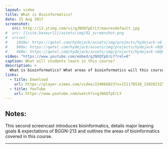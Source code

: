 ```yaml
---
layout: video
title: What is Bioinformatics?
date: 15 Aug 2017
screenshot:
   src: http://i3.ytimg.com/vi/gJNXQfpErLY/maxresdefault.jpg
#  src: {{site.baseurl}}/assets/img/02_screenshot.png
#  srcset:
#    1920w: https://qwtel.com/hydejack/assets/img/projects/hydejack-v6.jpg
#    960w: https://qwtel.com/hydejack/assets/img/projects/hydejack-v6@0,5x.jpg
#    480w: https://qwtel.com/hydejack/assets/img/projects/hydejack-v6@0,25x.jpg
video: "https://www.youtube.com/embed/gJNXQfpErLY?rel=0"
caption: What will students learn in this course?
description: >
  What is bioinformatics? What areas of bioinformatics will this course introduce?
links:
  - title: Download
    url: https://player.vimeo.com/video/234066823?s=151178510_1502823257_930cd93766f9b7a24ee19002da57b6a1&loc=external&context=Vimeo%5CController%5CClipController.main&download=1
  - title: YouTube
    url: https://www.youtube.com/watch?v=gJNXQfpErLY
---
```


## Notes:  
This second screencast introduces bioinformatics, details major leaning goals & expectations of BGGN-213 and outlines the areas of bioinformatics covered in this course.

***


